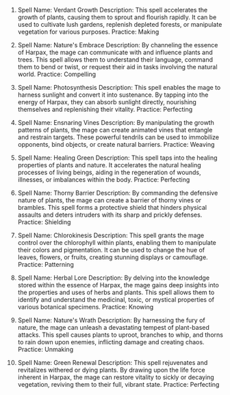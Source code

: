 1.  Spell Name: Verdant Growth Description: This spell accelerates the growth of plants, causing them to sprout and flourish rapidly. It can be used to cultivate lush gardens, replenish depleted forests, or manipulate vegetation for various purposes. Practice: Making

2.  Spell Name: Nature's Embrace Description: By channeling the essence of Harpax, the mage can communicate with and influence plants and trees. This spell allows them to understand their language, command them to bend or twist, or request their aid in tasks involving the natural world. Practice: Compelling

3.  Spell Name: Photosynthesis Description: This spell enables the mage to harness sunlight and convert it into sustenance. By tapping into the energy of Harpax, they can absorb sunlight directly, nourishing themselves and replenishing their vitality. Practice: Perfecting

4.  Spell Name: Ensnaring Vines Description: By manipulating the growth patterns of plants, the mage can create animated vines that entangle and restrain targets. These powerful tendrils can be used to immobilize opponents, bind objects, or create natural barriers. Practice: Weaving

5.  Spell Name: Healing Green Description: This spell taps into the healing properties of plants and nature. It accelerates the natural healing processes of living beings, aiding in the regeneration of wounds, illnesses, or imbalances within the body. Practice: Perfecting

6.  Spell Name: Thorny Barrier Description: By commanding the defensive nature of plants, the mage can create a barrier of thorny vines or brambles. This spell forms a protective shield that hinders physical assaults and deters intruders with its sharp and prickly defenses. Practice: Shielding

7.  Spell Name: Chlorokinesis Description: This spell grants the mage control over the chlorophyll within plants, enabling them to manipulate their colors and pigmentation. It can be used to change the hue of leaves, flowers, or fruits, creating stunning displays or camouflage. Practice: Patterning

8.  Spell Name: Herbal Lore Description: By delving into the knowledge stored within the essence of Harpax, the mage gains deep insights into the properties and uses of herbs and plants. This spell allows them to identify and understand the medicinal, toxic, or mystical properties of various botanical specimens. Practice: Knowing

9.  Spell Name: Nature's Wrath Description: By harnessing the fury of nature, the mage can unleash a devastating tempest of plant-based attacks. This spell causes plants to uproot, branches to whip, and thorns to rain down upon enemies, inflicting damage and creating chaos. Practice: Unmaking

10. Spell Name: Green Renewal Description: This spell rejuvenates and revitalizes withered or dying plants. By drawing upon the life force inherent in Harpax, the mage can restore vitality to sickly or decaying vegetation, reviving them to their full, vibrant state. Practice: Perfecting